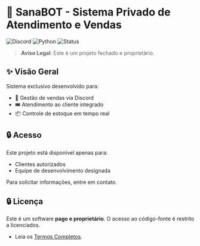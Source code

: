 # 🌻 SanaBOT - Sistema Privado de Atendimento e Vendas

![Discord](https://img.shields.io/badge/Discord-7289DA?style=for-the-badge&logo=discord&logoColor=white)
![Python](https://img.shields.io/badge/Python-3776AB?style=for-the-badge&logo=python&logoColor=white)
![Status](https://img.shields.io/badge/Status-Private%20Project-red)

> **Aviso Legal**: Este é um projeto fechado e proprietário.

## ✨ Visão Geral

Sistema exclusivo desenvolvido para:
- 🛒 Gestão de vendas via Discord
- 🎟️ Atendimento ao cliente integrado
- 📦 Controle de estoque em tempo real

## 🔒 Acesso

Este projeto está disponível apenas para:
- Clientes autorizados
- Equipe de desenvolvimento designada

Para solicitar informações, entre em contato.
## 🔒 Licença  
Este é um software **pago e proprietário**. O acesso ao código-fonte é restrito a licenciados.    
- Leia os [Termos Completos](./LICENSE.md).
